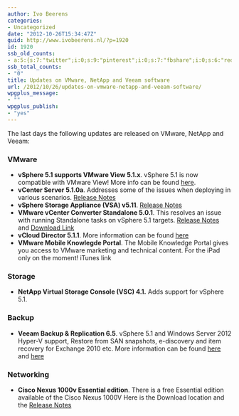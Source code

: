 ```yaml
---
author: Ivo Beerens
categories:
- Uncategorized
date: "2012-10-26T15:34:47Z"
guid: http://www.ivobeerens.nl/?p=1920
id: 1920
ssb_old_counts:
- a:5:{s:7:"twitter";i:0;s:9:"pinterest";i:0;s:7:"fbshare";i:0;s:6:"reddit";i:0;s:6:"tumblr";i:0;}
ssb_total_counts:
- "0"
title: Updates on VMware, NetApp and Veeam software
url: /2012/10/26/updates-on-vmware-netapp-and-veeam-software/
wpgplus_message:
- ""
wpgplus_publish:
- "yes"
---
```


The last days the following updates are released on VMware, NetApp and Veeam:

### VMware

- **vSphere 5.1 supports VMware View 5.1.x**. vSphere 5.1 is now compatible with VMware View! More info can be found [here](http://kb.vmware.com/selfservice/microsites/search.do?language=en_US&cmd=displayKC&externalId=2035268).
- **vCenter Server 5.1.0a**. Addresses some of the issues when deploying in various scenarios. [Release Notes](https://www.vmware.com/support/vsphere5/doc/vsphere-vcenter-server-510a-release-notes.html)
- **vSphere Storage Appliance (VSA) v5.11**. [Release Notes](https://www.vmware.com/support/vsa/doc/vsphere-storage-appliance-511-release-notes.html)
- **VMware vCenter Converter Standalone 5.0.1**. This resolves an issue with running Standalone tasks on vSphere 5.1 targets. [Release Notes](http://www.vmware.com/support/converter/doc/conv_sa_501_rel_notes.html) and [Download Link](https://my.vmware.com/web/vmware/info/slug/infrastructure_operations_management/vmware_vcenter_converter_standalone/5_0?utm_medium=twitter&utm_campaign=Feed:%2520VmwareFrontExperience%2520(VMware%2520Front%2520Experience))
- **vCloud Director 5.1.1**. More information can be found [here](http://blogs.vmware.com/vsphere/2012/10/vcloud-director-5-1-1-released.html)
- **VMware Mobile Knowlegde Portal**. The Mobile Knowledge Portal gives you access to VMware marketing and technical content. For the iPad only on the moment! iTunes link

### Storage

- **NetApp Virtual Storage Console (VSC) 4.1.** Adds support for vSphere 5.1.

### Backup

- **Veeam Backup &amp; Replication 6.5**. vSphere 5.1 and Windows Server 2012 Hyper-V support, Restore from SAN snapshots, e-discovery and item recovery for Exchange 2010 etc. More information can be found [here](http://www.veeam.com/vm-backup-recovery-replication-software.html?ad=menu) and [here](http://www.youtube.com/watch?v=WxOBsCi5opU)

### Networking

- **Cisco Nexus 1000v Essential edition**. There is a free Essential edition available of the Cisco Nexus 1000V Here is the Download location and the [Release Notes](http://www.cisco.com/en/US/docs/switches/datacenter/nexus1000/sw/4_2_1_s_v_2_1_1/release/notes/n1000v_rn.html#wp163504)
